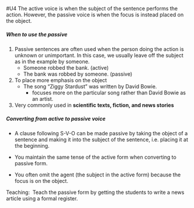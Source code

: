 #U4
The active voice is when the subject of the sentence performs the action. However, the passive voice is when the focus is instead placed on the object.

##### When to use the passive
1. Passive sentences are often used when the person doing the action is unknown or unimportant. In this case, we usually leave off the subject as in the example by someone.
	- Someone robbed the bank. (active)
	- The bank was robbed by someone. (passive)
2. To place more emphasis on the object
	- The song “Ziggy Stardust” was written by David Bowie.
		- focuses more on the particular song rather than David Bowie as an artist.
3. Very commonly used in **scientific texts, fiction, and news stories**

##### Converting from active to passive voice
- A clause following S-V-O can be made passive by taking the object of a sentence and making it into the subject of the sentence, i.e. placing it at the beginning.

- You maintain the same tense of the active form when converting to passive form.

- You often omit the agent (the subject in the active form) because the focus is on the object.

Teaching:  Teach the passive form by getting the students to write a news article using a formal register.